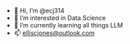 - 👋 Hi, I’m @ecj314
- 👀 I’m interested in Data Science
- 🌱 I’m currently learning all things LLM
- 📫 elliscjones@outlook.com

<!---
ecj314/ecj314 is a ✨ special ✨ repository because its `README.md` (this file) appears on your GitHub profile.
You can click the Preview link to take a look at your changes.
--->
